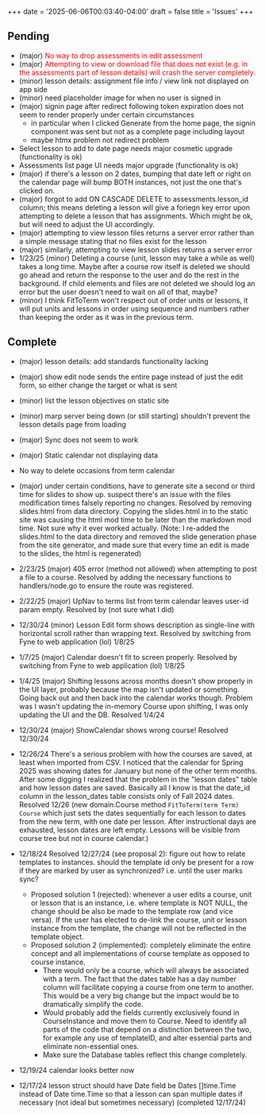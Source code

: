 +++
date = '2025-06-06T00:03:40-04:00'
draft = false
title = 'Issues'
+++

## Pending

<!-- Note: to add issues use snippets with prefixes "major" and "minor" -->

- (major) <span style="color:red">No way to drop assessments in edit assessment</span>
- (major) <span style="color:red">Attempting to view or download file that does not exist (e.g. in the assessments part of lesson details) will crash the server completely.</span>
- (minor) lesson details: assignment file info / view link not displayed on app side
- (minor) need placeholder image for when no user is signed in
- (major) signin page after redirect following token expiration does not seem to render properly under certain circumstances
  - in particular when I clicked Generate from the home page, the signin component was sent but not as a complete page including layout
  - maybe htmx problem not redirect problem
- Select lesson to add to date page needs major cosmetic upgrade (functionality is ok)
- Assessments list page UI needs major upgrade (functionality is ok)
- (major) if there's a lesson on 2 dates, bumping that date left or right on the calendar page will bump BOTH instances, not just the one that's clicked on.
- (major) forgot to add ON CASCADE DELETE to assessments.lesson_id column; this means deleting a lesson will give a foriegn key error upon attempting to delete a lesson that has assignments. Which might be ok, but will need to adjust the UI accordingly.
- (major) attempting to view lesson files returns a server error rather than a simple message stating that no files exist for the lesson
- (major) similarly, attempting to view lesson slides returns a server error
- 1/23/25 (minor) Deleting a course (unit, lesson may take a while as well) takes a long time. Maybe after a course row itself is deleted we should go ahead and return the response to the user and do the rest in the background. If child elements and files are not deleted we should log an error but the user doesn't need to wait on all of that, maybe?
- (minor) I think FitToTerm won't respect out of order units or lessons, it will put units and lessons in order using sequence and numbers rather than keeping the order as it was in the previous term.

## Complete

- (major) lesson details: add standards functionality lacking
- (major) show edit node sends the entire page instead of just the edit form, so either change the target or what is sent
- (minor) list the lesson objectives on static site
- (minor) marp server being down (or still starting) shouldn't prevent the lesson details page from loading
- (major) Sync does not seem to work
- (major) Static calendar not displaying data
- No way to delete occasions from term calendar
- (major) under certain conditions, have to generate site a second or third time for slides to show up. suspect there's an issue with the files modification times falsely reporting no changes. Resolved by removing slides.html from data directory. Copying the slides.html in to the static site was causing the html mod time to be later than the markdown mod time. Not sure why it ever worked actually. (Note: I re-added the slides.html to the data directory and removed the slide generation phase from the site generator, and  made sure that every time an edit is made to the slides, the html is regenerated)

- 2/23/25 (major) 405 error (method not allowed) when attempting to post a file to a course. Resolved by adding the necessary functions to handlers/node.go to ensure the route was registered.

- 2/22/25 (major) UpNav to terms list from term calendar leaves user-id param empty. Resolved by (not sure what I did)
- 12/30/24 (minor) Lesson Edit form shows description as single-line with horizontal scroll rather than wrapping text. Resolved by switching from Fyne to web application (lol) 1/8/25
- 1/7/25 (major) Calendar doesn't fit to screen properly. Resolved by switching from Fyne to web application (lol) 1/8/25
- 1/4/25 (major) Shifting lessons across months doesn't show properly in the UI layer, probably because the map isn't updated or something. Going back out and then back into the calendar works though. Problem was I wasn't updating the in-memory Course upon shifting, I was only updating the UI and the DB. Resolved 1/4/24

- 12/30/24 (major) ShowCalendar shows wrong course! Resolved 12/30/24

- 12/26/24 There's a serious problem with how the courses are saved, at least when imported from CSV. I noticed that the calendar for Spring 2025 was showing dates for January but none of the other term months. After some digging I realized that the problem in the "lesson dates" table and how lesson dates are saved.  Basically all I know is that the date_id column in the lesson_dates table consists only of Fall 2024 dates. Resolved 12/26 (new domain.Course method `FitToTerm(term Term) Course` which just sets the dates sequentially for each lesson to dates from the new term, with one date per lesson. After instructional days are exhausted, lesson dates are left empty. Lessons will be visible from course tree but not in course calendar.)

- 12/18/24 Resolved 12/27/24 (see proposal 2): figure out how to relate templates to instances. should the template
id only be present for a row if they are marked by user as synchronized? i.e. until the user marks sync?
  - Proposed solution 1 (rejected): whenever a user edits a course, unit or lesson that is an instance, i.e. where template is NOT NULL, the change should be also be made to the template row (and vice versa). If the user has elected to de-link the course, unit or lesson instance from the template, the change will not be reflected in the template object.
  - Proposed solution 2 (implemented): completely eliminate the entire concept and all implementations of course template as opposed to course instance.
    - There would only be a course, which will always be associated with a term. The fact that the dates table has a day number column will facilitate copying a course from one term to another.  This would be a very big change but the impact would be to dramatically simplify the code.
    - Would probably add the fields currently exclusively found in CourseInstance and move them to Course. Need to identify all parts of the code that depend on a distinction between the two, for example any use of templateID, and alter essential parts and eliminate non-essential ones.
    - Make sure the Database tables reflect this change completely.
- 12/19/24 calendar looks better now
- 12/17/24 lesson struct should have Date field be Dates []time.Time instead of Date time.Time so that a lesson can span multiple dates if necessary (not ideal but sometimes necessary) (completed 12/17/24)
